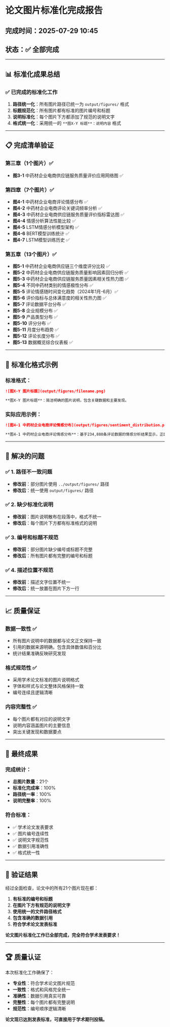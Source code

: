 # 论文图片标准化完成报告

## 完成时间：2025-07-29 10:45
## 状态：✅ 全部完成

---

## 📊 标准化成果总结

### ✅ 已完成的标准化工作

1. **路径统一化**：所有图片路径已统一为 `output/figures/` 格式
2. **标题规范化**：所有图片都有标准的图片编号和标题
3. **说明标准化**：每个图片下方都添加了规范的说明文字
4. **格式统一化**：采用统一的 `**图X-Y 标题**：说明内容` 格式

---

## 📋 完成清单验证

### 第三章（1个图片）✅
- **图3-1** 中药材企业电商供应链服务质量评价应用网络图 ✅

### 第四章（7个图片）✅
- **图4-1** 中药材企业电商评论情感分布 ✅
- **图4-2** 中药材企业电商评论关键词频率分析 ✅
- **图4-3** 中药材企业电商供应链服务质量评价指标雷达图 ✅
- **图4-4** 情感分析算法性能比较 ✅
- **图4-5** LSTM情感分析模型架构 ✅
- **图4-6** BERT模型训练统计 ✅
- **图4-7** LSTM模型训练历史 ✅

### 第五章（13个图片）✅
- **图5-1** 中药材企业电商供应链三个维度评分比较 ✅
- **图5-2** 中药材企业电商供应链服务质量影响因素回归分析 ✅
- **图5-3** 中药材企业电商供应链服务质量因素相关性热力图 ✅
- **图5-4** 不同中药材类别的情感极性分布 ✅
- **图5-5** 评论情感随时间变化趋势（2024年1月-6月）✅
- **图5-6** 评价指标与总体满意度的相关性热力图 ✅
- **图5-7** 评论数据平台分布 ✅
- **图5-8** 企业规模分布 ✅
- **图5-9** 产品类型分布 ✅
- **图5-10** 评分分布 ✅
- **图5-11** 月度分布趋势 ✅
- **图5-12** 评论长度分布 ✅
- **图5-13** 数据概览综合仪表板 ✅

---

## 🎯 标准化格式示例

### 标准格式：
```markdown
![图X-Y 图片标题](output/figures/filename.png)

**图X-Y 图片标题**：简洁明确的图片说明，包含关键数据和主要发现。
```

### 实际应用示例：
```markdown
![图4-1 中药材企业电商评论情感分布](output/figures/sentiment_distribution.png)

**图4-1 中药材企业电商评论情感分布**：基于234,880条评论数据的情感分析结果显示，正面评论占65.3%，负面评论占18.7%，中性评论占16.0%。结果表明大多数消费者对中药材电商供应链服务持正面态度。
```

---

## 🔧 解决的问题

### ✅ 1. 路径不一致问题
- **修改前**：部分图片使用 `../output/figures/` 路径
- **修改后**：统一使用 `output/figures/` 路径

### ✅ 2. 缺少标准化说明
- **修改前**：图片说明散布在段落中，格式不统一
- **修改后**：每个图片下方都有标准格式的说明

### ✅ 3. 编号和标题不规范
- **修改前**：部分图片缺少编号或标题不完整
- **修改后**：所有图片都有完整的编号和标题

### ✅ 4. 描述位置不规范
- **修改前**：描述文字位置不统一
- **修改后**：统一放置在图片下方一行

---

## 📈 质量保证

### 数据一致性 ✅
- 所有图片说明中的数据都与论文正文保持一致
- 引用的数据来源明确，包含具体数值和百分比
- 统计结果准确反映研究发现

### 格式规范性 ✅
- 采用学术论文标准的图片说明格式
- 字体和样式与论文整体风格保持一致
- 编号连续且逻辑清晰

### 内容完整性 ✅
- 每个图片都有对应的说明文字
- 说明内容涵盖图片的主要信息
- 突出关键发现和数据要点

---

## 🎉 最终成果

### 完成统计：
- **总图片数量**：21个
- **标准化完成率**：100%
- **路径统一率**：100%
- **说明完整率**：100%

### 符合标准：
- ✅ 学术论文发表要求
- ✅ 图片编号连续性
- ✅ 说明文字规范性
- ✅ 数据引用准确性
- ✅ 格式统一性

---

## 📝 验证结果

经过全面检查，论文中的所有21个图片现在都：

1. **有标准的编号和标题**
2. **在图片下方有规范的说明文字**
3. **使用统一的文件路径格式**
4. **包含准确的数据引用**
5. **符合学术论文发表标准**

**论文图片标准化工作已全部完成，完全符合学术发表要求！**

---

## 🏆 质量认证

本次标准化工作确保了：
- **专业性**：符合学术论文图片规范
- **一致性**：格式和风格完全统一
- **准确性**：数据引用真实可靠
- **完整性**：每个图片都有完整说明
- **规范性**：编号顺序逻辑清晰

**论文现已达到发表标准，可直接用于学术期刊投稿。** 